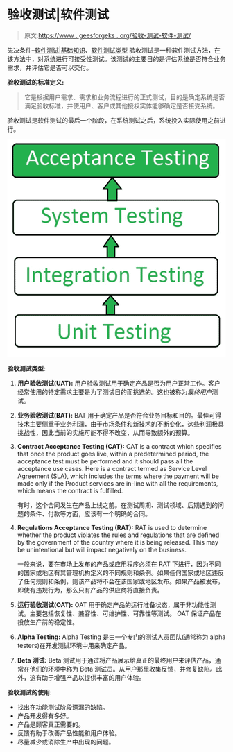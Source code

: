 # 验收测试|软件测试

> 原文:[https://www . geesforgeks . org/验收-测试-软件-测试/](https://www.geeksforgeeks.org/acceptance-testing-software-testing/)

先决条件–[软件测试|基础知识](https://www.geeksforgeeks.org/software-testing-basics/)、[软件测试类型](https://www.geeksforgeeks.org/types-software-testing/)
验收测试是一种软件测试方法，在该方法中，对系统进行可接受性测试。该测试的主要目的是评估系统是否符合业务需求，并评估它是否可以交付。

**验收测试的标准定义:**

> 它是根据用户需求、需求和业务流程进行的正式测试，目的是确定系统是否满足验收标准，并使用户、客户或其他授权实体能够确定是否接受系统。

验收测试是软件测试的最后一个阶段，在系统测试之后，系统投入实际使用之前进行。

![](img/a1e12884e118c55c14e5a5f5b6983b36.png)

**验收测试类型:**

1.  **用户验收测试(UAT):**
    用户验收测试用于确定产品是否为用户正常工作。客户经常使用的特定需求主要是为了测试目的而挑选的。这也被称为*最终用户*测试。
2.  **业务验收测试(BAT):**
    BAT 用于确定产品是否符合业务目标和目的。最佳可得技术主要侧重于业务利润，由于市场条件和新技术的不断变化，这些利润极具挑战性，因此当前的实施可能不得不改变，从而导致额外的预算。
3.  **Contract Acceptance Testing (CAT):**
    CAT is a contract which specifies that once the product goes live, within a predetermined period, the acceptance test must be performed and it should pass all the acceptance use cases.
    Here is a contract termed as Service Level Agreement (SLA), which includes the terms where the payment will be made only if the Product services are in-line with all the requirements, which means the contract is fulfilled.

    有时，这个合同发生在产品上线之前。在测试周期、测试领域、后期遇到的问题的条件、付款等方面，应该有一个明确的合同。

4.  **Regulations Acceptance Testing (RAT):**
    RAT is used to determine whether the product violates the rules and regulations that are defined by the government of the country where it is being released. This may be unintentional but will impact negatively on the business.

    一般来说，要在市场上发布的产品或应用程序必须在 RAT 下进行，因为不同的国家或地区有其管理机构定义的不同规则和条例。如果任何国家或地区违反了任何规则和条例，则该产品将不会在该国家或地区发布。如果产品被发布，即使有违规行为，那么只有产品的供应商将直接负责。

5.  **运行验收测试(OAT):**
    OAT 用于确定产品的运行准备状态，属于非功能性测试。主要包括恢复性、兼容性、可维护性、可靠性等测试。
    OAT 保证产品在投放生产前的稳定性。
6.  **Alpha Testing:**
    Alpha Testing 是由一个专门的测试人员团队(通常称为 alpha testers)在开发测试环境中用来确定产品。
7.  **Beta 测试:**
    Beta 测试用于通过将产品展示给真正的最终用户来评估产品，通常在他们的环境中称为 Beta 测试员。从用户那里收集反馈，并修复缺陷。此外，这有助于增强产品以提供丰富的用户体验。

**验收测试的使用:**

*   找出在功能测试阶段遗漏的缺陷。
*   产品开发得有多好。
*   产品是顾客真正需要的。
*   反馈有助于改善产品性能和用户体验。
*   尽量减少或消除生产中出现的问题。